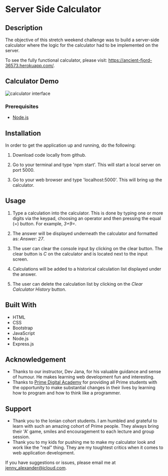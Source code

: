 # Server Side Calculator

## Description

The objective of this stretch weekend challenge was to build a server-side calculator where the logic for the calculator had to be implemented on the server.

To see the fully functional calculator, please visit: <https://ancient-fjord-36573.herokuapp.com/>.

## Calculator Demo

![calculator interface](images/calculator.gif)

### Prerequisites

- [Node.js](https://nodejs.org/en/)

## Installation

In order to get the application up and running, do the following:

1. Download code locally from github.

2. Go to your terminal and type 'npm start'. This will start a local server on port 5000.

3. Go to your web browser and type 'localhost:5000'. This will bring up the calculator.

## Usage

1. Type a calculation into the calculator. This is done by typing one or more digits via the keypad, choosing an operator and then pressing the equal (=) button. For example, *3+9=*.

2. The answer will be displayed underneath the calculator and formatted as: *Answer: 27*.

3. The user can clear the console input by clicking on the clear button. The clear button is *C* on the calculator and is located next to the input screen.

4. Calculations will be added to a historical calculation list displayed under the answer.

5. The user can delete the calculation list by clicking on the *Clear Calculator History* button.

## Built With

- HTML
- CSS
- Bootstrap
- JavaScript
- Node.js
- Express.js

## Acknowledgement

- Thanks to our instructor, Dev Jana, for his valuable guidance and sense of humour. He makes learning web development fun and interesting. 
- Thanks to [Prime Digital Academy](www.primeacademy.io) for providing all Prime students with the opportunity to make substantial changes in their lives by learning how to program and how to think like a programmer.

## Support

- Thank you to the Ionian cohort students. I am humbled and grateful to learn with such an amazing cohort of Prime people. They always bring their 'A' game, smiles and encouragement to each lecture and group session.
- Thank you to my kids for pushing me to make my calculator look and work like the "real" thing. They are my toughtest critics when it comes to web application development.

If you have suggestions or issues, please email me at <jenny_alexander@icloud.com>.
